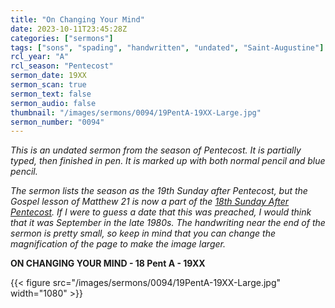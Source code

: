 ```yaml
---
title: "On Changing Your Mind"
date: 2023-10-11T23:45:28Z
categories: ["sermons"]
tags: ["sons", "spading", "handwritten", "undated", "Saint-Augustine"]
rcl_year: "A"
rcl_season: "Pentecost"
sermon_date: 19XX
sermon_scan: true
sermon_text: false
sermon_audio: false
thumbnail: "/images/sermons/0094/19PentA-19XX-Large.jpg"
sermon_number: "0094"
---
```


_This is an undated sermon from the season of Pentecost. It is partially typed, then finished in pen. It is marked up with both normal pencil and blue pencil._

<!--more-->

_The sermon lists the season as the 19th Sunday after Pentecost, but the Gospel lesson of Matthew 21 is now a part of the [18th Sunday After Pentecost](https://lectionary.library.vanderbilt.edu/texts/?y=17134&z=p&d=77). If I were to guess a date that this was preached, I would think that it was September in the late 1980s. The handwriting near the end of the sermon is pretty small, so keep in mind that you can change the magnification of the page to make the image larger._

**ON CHANGING YOUR MIND - 18 Pent A - 19XX**

{{< figure src="/images/sermons/0094/19PentA-19XX-Large.jpg" width="1080" >}}
